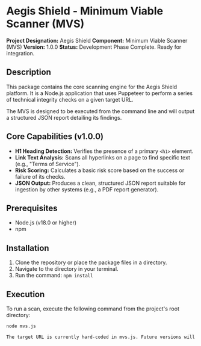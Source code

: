 # Aegis Shield - Minimum Viable Scanner (MVS)

**Project Designation:** Aegis Shield
**Component:** Minimum Viable Scanner (MVS)
**Version:** 1.0.0
**Status:** Development Phase Complete. Ready for integration.

## Description

This package contains the core scanning engine for the Aegis Shield platform. It is a Node.js application that uses Puppeteer to perform a series of technical integrity checks on a given target URL.

The MVS is designed to be executed from the command line and will output a structured JSON report detailing its findings.

## Core Capabilities (v1.0.0)

*   **H1 Heading Detection:** Verifies the presence of a primary `<h1>` element.
*   **Link Text Analysis:** Scans all hyperlinks on a page to find specific text (e.g., "Terms of Service").
*   **Risk Scoring:** Calculates a basic risk score based on the success or failure of its checks.
*   **JSON Output:** Produces a clean, structured JSON report suitable for ingestion by other systems (e.g., a PDF report generator).

## Prerequisites

*   Node.js (v18.0 or higher)
*   npm

## Installation

1.  Clone the repository or place the package files in a directory.
2.  Navigate to the directory in your terminal.
3.  Run the command: `npm install`

## Execution

To run a scan, execute the following command from the project's root directory:

```bash
node mvs.js

The target URL is currently hard-coded in mvs.js. Future versions will accept a URL as a command-line argument.